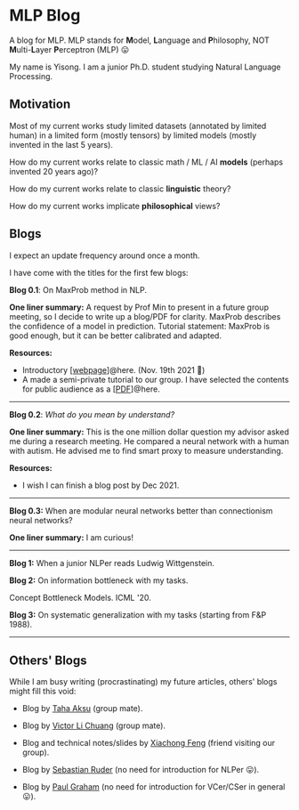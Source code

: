 # MLP Blog

A blog for MLP. MLP stands for **M**odel, **L**anguage and **P**hilosophy, NOT **M**ulti-**L**ayer **P**erceptron (MLP) 😛

My name is Yisong. I am a junior Ph.D. student studying Natural Language Processing. 



## Motivation

Most of my current works study limited datasets (annotated by limited human) in a limited form (mostly tensors) by limited models (mostly invented in the last 5 years). 

How do my current works relate to classic math / ML / AI **models** (perhaps invented 20 years ago)?

How do my current works relate to classic **linguistic** theory?

How do my current works implicate **philosophical** views?



## Blogs

I expect an update frequency around once a month.

I have come with the titles for the first few blogs:



**Blog 0.1**: On MaxProb method in NLP.

**One liner summary:** A request by Prof Min to present in a future group meeting, so I decide to write up a blog/PDF for clarity. MaxProb describes the confidence of a model in prediction. Tutorial statement: MaxProb is good enough, but it can be better calibrated and adapted. 

**Resources:**

- Introductory [[webpage](maxprob)]@here. (Nov. 19th 2021 🎉)
- A made a semi-private tutorial to our group. I have selected the contents for public audience as a [[PDF](maxprob.pdf)]@here.



---



**Blog 0.2**: *What do you mean by understand?*

**One liner summary:** This is the one million dollar question my advisor asked me during a research meeting. He compared a neural network with a human with autism. He advised me to find smart proxy to measure understanding. 

**Resources:**

- I wish I can finish a blog post by Dec 2021. 



---

**Blog 0.3:** When are modular neural networks better than connectionism neural networks?

**One liner summary:** I am curious!



---





**Blog 1:** When a junior NLPer reads Ludwig Wittgenstein.





**Blog 2:** On information bottleneck with my tasks.

Concept Bottleneck Models. ICML '20.



**Blog 3:** On systematic generalization with my tasks (starting from F&P 1988).



---



## Others' Blogs

While I am busy writing (procrastinating) my future articles, others' blogs might fill this void:

- Blog by [Taha Aksu](https://cuthalionn.github.io/year-archive/) (group mate). 
- Blog by [Victor Li Chuang](https://lichuangnus.github.io/posts/) (group mate).
- Blog and technical notes/slides by [Xiachong Feng](http://xcfeng.net/notes.html) (friend visiting our group).

- Blog by [Sebastian Ruder](https://ruder.io/) (no need for introduction for NLPer 😛).
- Blog by [Paul Graham](http://www.paulgraham.com/articles.html) (no need for introduction for VCer/CSer in general 😛).



